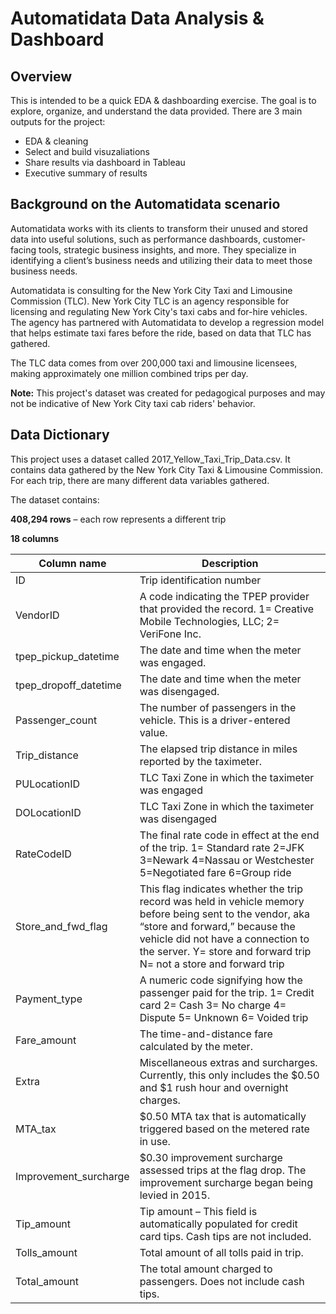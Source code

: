 # Automatidata Data Analysis & Dashboard

## Overview

This is intended to be a quick EDA & dashboarding exercise. The goal is to explore, organize, and understand the data provided. There are 3 main outputs for the project:

* EDA & cleaning
* Select and build visuzaliations
* Share results via dashboard in Tableau
* Executive summary of results

## Background on the Automatidata scenario

Automatidata works with its clients to transform their unused and stored data into useful solutions, such as performance dashboards, customer-facing tools, strategic business insights, and more. They specialize in identifying a client’s business needs and utilizing their data to meet those business needs. 

Automatidata is consulting for the New York City Taxi and Limousine Commission (TLC). New York City TLC is an agency responsible for licensing and regulating New York City's taxi cabs and for-hire vehicles. The agency has partnered with Automatidata to develop a regression model that helps estimate taxi fares before the ride, based on data that TLC has gathered. 

The TLC data comes from over 200,000 taxi and limousine licensees, making approximately one million combined trips per day. 

**Note:** This project's dataset was created for pedagogical purposes and may not be indicative of New York City taxi cab riders' behavior. 

## Data Dictionary

This project uses a dataset called 2017_Yellow_Taxi_Trip_Data.csv. It contains data gathered by the New York City Taxi & Limousine Commission. For each trip, there are many different data variables gathered. 

The dataset contains:

**408,294 rows** – each row represents a different trip

**18 columns**


| Column name            | Description                                                                                                                                                                                                                                                |
|------------------------|------------------------------------------------------------------------------------------------------------------------------------------------------------------------------------------------------------------------------------------------------------|
| ID                     | Trip identification number                                                                                                                                                                                                                                 |
| VendorID               | A code indicating the TPEP provider that provided the record.   1= Creative Mobile Technologies, LLC;  2= VeriFone Inc.                                                                                                                                    |
| tpep_pickup_datetime   | The date and time when the meter was engaged.                                                                                                                                                                                                              |
| tpep_dropoff_datetime  | The date and time when the meter was disengaged.                                                                                                                                                                                                           |
| Passenger_count        | The number of passengers in the vehicle.   This is a driver-entered value.                                                                                                                                                                                 |
| Trip_distance          | The elapsed trip distance in miles reported by the taximeter.                                                                                                                                                                                              |
| PULocationID           | TLC Taxi Zone in which the taximeter was engaged                                                                                                                                                                                                           |
| DOLocationID           | TLC Taxi Zone in which the taximeter was disengaged                                                                                                                                                                                                        |
| RateCodeID             | The final rate code in effect at the end of the trip.  1= Standard rate  2=JFK  3=Newark  4=Nassau or Westchester  5=Negotiated fare  6=Group ride                                                                                                         |
| Store_and_fwd_flag     | This flag indicates whether the trip record was held in vehicle memory before being sent to the vendor, aka “store and forward,”  because the vehicle did not have a connection to the server.  Y= store and forward trip  N= not a store and forward trip |
| Payment_type           | A numeric code signifying how the passenger paid for the trip.   1= Credit card  2= Cash  3= No charge  4= Dispute  5= Unknown  6= Voided trip                                                                                                             |
| Fare_amount            | The time-and-distance fare calculated by the meter.                                                                                                                                                                                                        |
| Extra                  | Miscellaneous extras and surcharges. Currently, this only includes the $0.50 and $1 rush hour and overnight charges.                                                                                                                                       |
| MTA_tax                | $0.50 MTA tax that is automatically triggered based on the metered rate in use.                                                                                                                                                                            |
| Improvement_surcharge  | $0.30 improvement surcharge assessed trips at the flag drop. The  improvement surcharge began being levied in 2015.                                                                                                                                        |
| Tip_amount             | Tip amount – This field is automatically populated for credit card tips. Cash tips are not included.                                                                                                                                                       |
| Tolls_amount           | Total amount of all tolls paid in trip.                                                                                                                                                                                                                    |
| Total_amount           | The total amount charged to passengers. Does not include cash tips.                                                                                                                                                                                        |